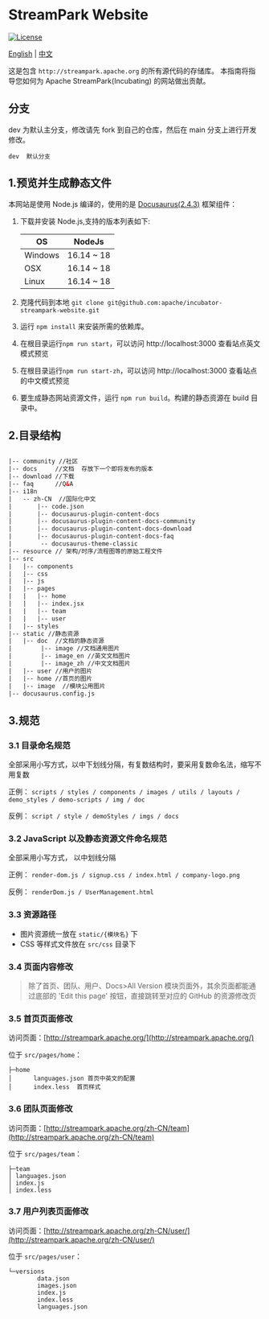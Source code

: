 # StreamPark Website

[![License](https://img.shields.io/badge/license-Apache%202-4EB1BA.svg)](https://www.apache.org/licenses/LICENSE-2.0.html)

[English](README.md) | [中文](README_ZH.md)

这是包含 `http://streampark.apache.org` 的所有源代码的存储库。
本指南将指导您如何为 Apache StreamPark(Incubating) 的网站做出贡献。

## 分支

dev 为默认主分支，修改请先 fork 到自己的仓库，然后在 main 分支上进行开发修改。

```
dev  默认分支
```

## 1.预览并生成静态文件

本网站是使用 Node.js 编译的，使用的是 [Docusaurus(2.4.3)](https://docusaurus.io/) 框架组件：

1. 下载并安装 Node.js,支持的版本列表如下:
   
   |  OS     | NodeJs       | 
   |  ----   | ----         |
   | Windows | 16.14 ~ 18   |
   | OSX     | 16.14 ~ 18   |
   | Linux   | 16.14 ~ 18   |
   
2. 克隆代码到本地 `git clone git@github.com:apache/incubator-streampark-website.git`
2. 运行 `npm install` 来安装所需的依赖库。
3. 在根目录运行`npm run start`，可以访问 http://localhost:3000 查看站点英文模式预览
4. 在根目录运行`npm run start-zh`，可以访问 http://localhost:3000 查看站点的中文模式预览
5. 要生成静态网站资源文件，运行 `npm run build`。构建的静态资源在 build 目录中。

## 2.目录结构

```html

|-- community //社区
|-- docs     //文档  存放下一个即将发布的版本
|-- download //下载
|-- faq      //Q&A
|-- i18n
|   -- zh-CN  //国际化中文
|       |-- code.json
|       |-- docusaurus-plugin-content-docs
|       |-- docusaurus-plugin-content-docs-community
|       |-- docusaurus-plugin-content-docs-download
|       |-- docusaurus-plugin-content-docs-faq
|        -- docusaurus-theme-classic
|-- resource // 架构/时序/流程图等的原始工程文件
|-- src
|   |-- components
|   |-- css
|   |-- js
|   |-- pages
|   |   |-- home
|   |   |-- index.jsx
|   |   |-- team
|   |   |-- user
|   |-- styles
|-- static //静态资源
|   |-- doc  //文档的静态资源
|        |-- image //文档通用图片
|        |-- image_en //英文文档图片
|        |-- image_zh //中文文档图片
|   |-- user //用户的图片
|   |-- home //首页的图片
|   |-- image  //模块公用图片
|-- docusaurus.config.js

```

## 3.规范

### 3.1 目录命名规范

全部采用小写方式，以中下划线分隔，有复数结构时，要采用复数命名法，缩写不用复数

正例： `scripts / styles / components / images / utils / layouts / demo_styles / demo-scripts / img / doc`

反例： `script / style / demoStyles / imgs / docs`

### 3.2 JavaScript 以及静态资源文件命名规范

全部采用小写方式， 以中划线分隔

正例： `render-dom.js / signup.css / index.html / company-logo.png`

反例： `renderDom.js / UserManagement.html`

### 3.3 资源路径

* 图片资源统一放在 `static/{模块名}` 下
* CSS 等样式文件放在 `src/css` 目录下

### 3.4 页面内容修改

> 除了首页、团队、用户、Docs>All Version 模块页面外，其余页面都能通过底部的 'Edit this page' 按钮，直接跳转至对应的 GitHub 的资源修改页

### 3.5 首页页面修改

访问页面：[http://streampark.apache.org/](http://streampark.apache.org/)

位于 `src/pages/home`：

```
├─home
│      languages.json 首页中英文的配置
│      index.less  首页样式
```

### 3.6 团队页面修改

访问页面：[http://streampark.apache.org/zh-CN/team](http://streampark.apache.org/zh-CN/team)

位于 `src/pages/team`：

```
├─team
│ languages.json
│ index.js
│ index.less
```

### 3.7  用户列表页面修改

访问页面：[http://streampark.apache.org/zh-CN/user/](http://streampark.apache.org/zh-CN/user/)

位于 `src/pages/user`：

```
└─versions
        data.json
        images.json
        index.js
        index.less
        languages.json
```
